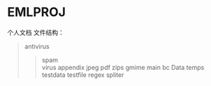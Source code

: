 # 												EMLPROJ 
个人文档
文件结构：
>antivirus
>>spam </br> virus
  >appendix
>>jpeg
>>pdf
>>zips
>gmime
>main
>>bc
>>Data
>>temps
>>testdata
>>testfile
>regex
>spliter
